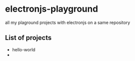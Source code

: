 # electronjs-playground

all my plaground projects with electronjs on a same repository

## List of projects

- hello-world
- 
